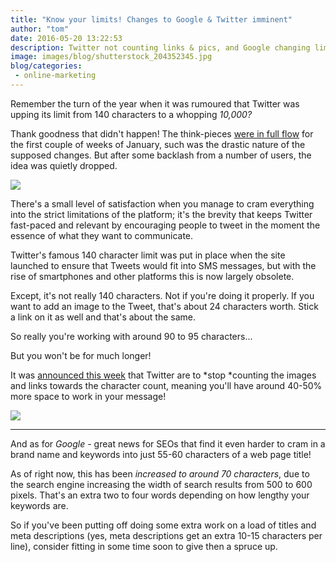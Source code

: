 ```yaml
---
title: "Know your limits! Changes to Google & Twitter imminent"
author: "tom"
date: 2016-05-20 13:22:53
description: Twitter not counting links & pics, and Google changing limits on page titles & meta descriptions.
image: images/blog/shutterstock_204352345.jpg
blog/categories: 
 - online-marketing
---
```


Remember the turn of the year when it was rumoured that Twitter was upping its limit from 140 characters to a whopping *10,000?*

Thank goodness that didn't happen! The think-pieces [were in full flow](http://www.adweek.com/socialtimes/how-will-a-10000-character-limit-change-twitter-marketing/632727) for the first couple of weeks of January, such was the drastic nature of the supposed changes. But after some backlash from a number of users, the idea was quietly dropped.

![](images/blog/shutterstock_204352345.jpg)

There's a small level of satisfaction when you manage to cram everything into the strict limitations of the platform; it's the brevity that keeps Twitter fast-paced and relevant by encouraging people to tweet in the moment the essence of what they want to communicate.

Twitter's famous 140 character limit was put in place when the site launched to ensure that Tweets would fit into SMS messages, but with the rise of smartphones and other platforms this is now largely obsolete.

Except, it's not really 140 characters. Not if you're doing it properly. If you want to add an image to the Tweet, that's about 24 characters worth. Stick a link on it as well and that's about the same.

So really you're working with around 90 to 95 characters...

But you won't be for much longer!

It was [announced this week](http://www.independent.co.uk/life-style/gadgets-and-tech/news/twitter-to-stop-counting-photos-and-links-in-140-character-limit-breaching-sites-most-defining-a7033611.html) that Twitter are to *stop *counting the images and links towards the character count, meaning you'll have around 40-50% more space to work in your message!

![](images/blog/andy-celebrating.gif)

---

And as for *Google* - great news for SEOs that find it even harder to cram in a brand name and keywords into just 55-60 characters of a web page title!

As of right now, this has been *increased to around 70 characters*, due to the search engine increasing the width of search results from 500 to 600 pixels. That's an extra two to four words depending on how lengthy your keywords are.

So if you've been putting off doing some extra work on a load of titles and meta descriptions (yes, meta descriptions get an extra 10-15 characters per line), consider fitting in some time soon to give then a spruce up.


